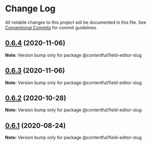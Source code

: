 # Change Log

All notable changes to this project will be documented in this file.
See [Conventional Commits](https://conventionalcommits.org) for commit guidelines.

## [0.6.4](https://github.com/contentful/field-editors/compare/@contentful/field-editor-slug@0.6.3...@contentful/field-editor-slug@0.6.4) (2020-11-06)

**Note:** Version bump only for package @contentful/field-editor-slug





## [0.6.3](https://github.com/contentful/field-editors/compare/@contentful/field-editor-slug@0.6.2...@contentful/field-editor-slug@0.6.3) (2020-11-06)

**Note:** Version bump only for package @contentful/field-editor-slug





## [0.6.2](https://github.com/contentful/field-editors/compare/@contentful/field-editor-slug@0.6.1...@contentful/field-editor-slug@0.6.2) (2020-10-28)

**Note:** Version bump only for package @contentful/field-editor-slug





## [0.6.1](https://github.com/contentful/field-editors/compare/@contentful/field-editor-slug@0.6.0...@contentful/field-editor-slug@0.6.1) (2020-08-24)

**Note:** Version bump only for package @contentful/field-editor-slug
